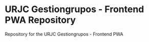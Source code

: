 # URJC Gestiongrupos - Frontend PWA Repository

Repository for the URJC Gestiongrupos - Frontend PWA